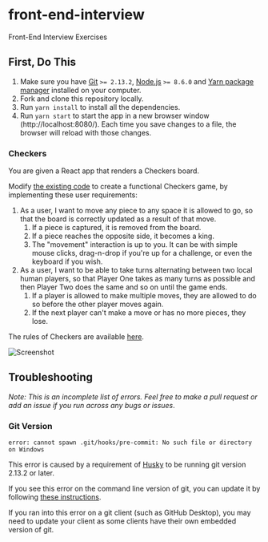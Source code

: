 # front-end-interview

Front-End Interview Exercises

## First, Do This

1. Make sure you have [Git](https://www.git-scm.com/) `>= 2.13.2`, [Node.js](https://nodejs.org/en/) `>= 8.6.0` and [Yarn package manager](https://yarnpkg.com/lang/en/) installed on your computer.
1. Fork and clone this repository locally.
1. Run `yarn install` to install all the dependencies.
1. Run `yarn start` to start the app in a new browser window (http://localhost:8080/). Each time you save changes to a file, the browser will reload with those changes.

### Checkers

You are given a React app that renders a Checkers board.

Modify [the existing code](https://github.com/psan2/fe-interview//blob/master/src/index.js#L105) to create a functional Checkers game, by implementing these user requirements:

1. As a user, I want to move any piece to any space it is allowed to go, so that the board is correctly updated as a result of that move.
   1. If a piece is captured, it is removed from the board.
   1. If a piece reaches the opposite side, it becomes a king.
   1. The "movement" interaction is up to you. It can be with simple mouse clicks, drag-n-drop if you're up for a challenge, or even the keyboard if you wish.
1. As a user, I want to be able to take turns alternating between two local human players, so that Player One takes as many turns as possible and then Player Two does the same and so on until the game ends.
   1. If a player is allowed to make multiple moves, they are allowed to do so before the other player moves again.
   1. If the next player can't make a move or has no more pieces, they lose.

The rules of Checkers are available [here](https://www.wikihow.com/Play-Checkers).

![Screenshot](https://github.com/psan2/fe-interview/blob/master/screenshot.png)

## Troubleshooting

_Note: This is an incomplete list of errors. Feel free to make a pull request or add an issue if you run across any bugs or issues_.

### Git Version

`error: cannot spawn .git/hooks/pre-commit: No such file or directory on Windows`

This error is caused by a requirement of [Husky](https://github.com/typicode/husky) to be running git version 2.13.2 or later.

If you see this error on the command line version of git, you can update it by following [these instructions](https://confluence.atlassian.com/bitbucketserver/installing-and-upgrading-git-776640906.html).

If you ran into this error on a git client (such as GitHub Desktop), you may need to update your client as some clients have their own embedded version of git.
